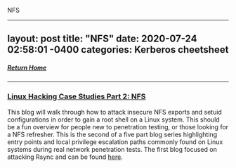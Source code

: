 NFS

---
layout: post
title:  "NFS"
date:   2020-07-24 02:58:01 -0400
categories: Kerberos cheetsheet
---
##### [Return Home](https://thegetch.github.io/penetration/testing/resources/2020/07/24/Home/)

---

### [Linux Hacking Case Studies Part 2: NFS](https://blog.netspi.com/linux-hacking-case-studies-part-2-nfs/)

This blog will walk through how to attack insecure NFS exports and setuid configurations in order to gain a root shell on a Linux system. This should be a fun overview for people new to penetration testing, or those looking for a NFS refresher. This is the second of a five part blog series highlighting entry points and local privilege escalation paths commonly found on Linux systems during real network penetration tests.  The first blog focused on attacking Rsync and can be found [here](https://blog.netspi.com/linux-hacking-case-studies-part-1-rsync/).

